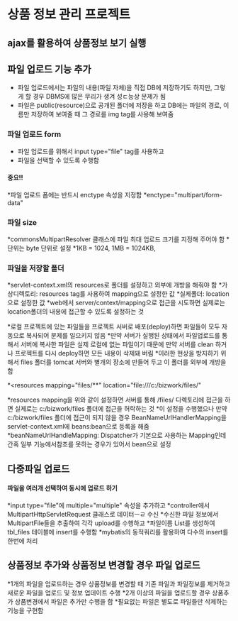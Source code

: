 # 상품 정보 관리 프로젝트


## ajax를 활용하여 상품정보 보기 실행
## 파일 업로드 기능 추가
* 파일 업로드에서는 파일의 내용(파일 자체)을 직접 DB에 저장하기도 하지만, 그렇게 할 경우 DBMS에 많은 무리가 생겨 성ㄷ능상 문제가 됨
* 파일은 public(resource)으로 공개된 폴더에 저장을 하고 DB에는 파일의 경로, 이름만 저장하여 보여줄 때 그 경로를 img tag를 사용해 보여줌



### 파일 업로드 form
* 파일 업로드를 위해서 input type="file" tag를 사용하고
* 파일을 선택할 수 있도록 수행함 

#### 중요!!
*파일 업로드 폼에는 반드시 enctype 속성을 지정함
*enctype="multipart/form-data"


### 파일 size
*commonsMultipartResolver 클래스에 파일 최대 업로드 크기를 지정해 주어야 함
*단위는 byte 단위로 설정
*1KB = 1024, 1MB = 1024KB, 



### 파일을 저장할 폴더
*servlet-context.xml의 resources로 폴더를 설정하고 외부에 개방을 해줘야 함
*가상디렉토리: resources tag를 사용하여 mapping으로 설정한 값
*실제폴더: location으로 설정한 값
*web에서 server/context/mapping으로 접근을 시도하면 실제로는 location폴더의 내용에 접근할 수 있도록 설정하는 것

*로컬 프로젝트에 있는 파일들을 프로젝트 서버로 배포(deploy)하면 파일들이 모두 자동으로 복사되어 문제를 일으키지 않음
*만약 서버가 실행된 상태에서 파일업로드를 통해서 서버에 복사한 파일은 실제 로컬에 없는 파일이기 때문에 만약 서버를 clean 하거나 프로젝트를 다시 deploy하면 모든 내용이 삭제돼 버림
*이러한 현상을 방지하기 위해서 files 폴더를 tomcat 서버와 별개의 장소에 만들어 두고 이 폴더를 외부에 개방을 함

*<resources mapping="files/**" location="file:///c:/bizwork/files/"

*resources mapping을 위와 같이 설정하면 서버를 통해 /files/ 디렉토리에 접근을 하면 실제로는 c:/bizwork/files 폴더에 접근을 허락하는 것
*이 설정을 수행했으나 만약 c:/bizwork/files 폴더에 접근이 되지 않을 경우 BeanNameUrlHandlerMapping을 servlet-context.xml에 beans:bean으로 등록을 해줌
*beanNameUrlHandleMapping: Dispatcher가 기본으로 사용하는 Mapping인데 간혹 일부 기능에서참조를 못하는 경우가 있어서 bean으로 설정



## 다중파일 업로드
#### 파일을 여러개 선택하여 동시에 업로드 하기
*input type="file"에 multiple="multiple" 속성을 추가하고
*controller에서 MultipartHttpServletRequest 클래스로 데이터ㅡㄹ 수신
*수신한 파일 정보에서 MultipartFile들을 추출하여 각각 upload를 수행하고
*파일이름 List를 생성하여 tbl_files 테이블에 insert를 수행함
*mybatis의 동적쿼리를 활용하여 다수의 insert를 한번에 처리

## 상품정보 추가와 상품정보 변경할 경우 파일 업로드
*1개의 파일을 업로드하는 경우 상품정보를 변경할 때 기존 파일과 파일정보를 제거하고 새로운 파일을 업로드 및 정보 업데이트 수행
*2개 이상의 파일을 업로드할 경우 상품추가 상품변경에서 파일은  추가만 수행을 함
*필요없는 파일은 별도로 파일들만 삭제하는 기능을 구현함
